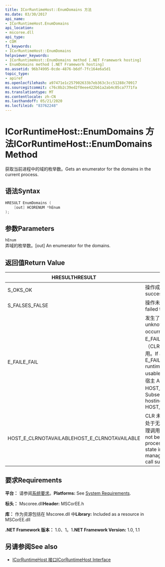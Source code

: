 ```yaml
---
title: ICorRuntimeHost::EnumDomains 方法
ms.date: 03/30/2017
api_name:
- ICorRuntimeHost.EnumDomains
api_location:
- mscoree.dll
api_type:
- COM
f1_keywords:
- ICorRuntimeHost::EnumDomains
helpviewer_keywords:
- ICorRuntimeHost::EnumDomains method [.NET Framework hosting]
- EnumDomains method [.NET Framework hosting]
ms.assetid: 96b74995-0cde-4876-b6df-7fc164e6a5d1
topic_type:
- apiref
ms.openlocfilehash: a97471e1c257902633b7eb363c3cc51288c70917
ms.sourcegitcommit: c76c8b2c39ed2f0eee422b61a2ab4c05ca7771fa
ms.translationtype: MT
ms.contentlocale: zh-CN
ms.lasthandoff: 05/21/2020
ms.locfileid: "83762248"
---
```

# <a name="icorruntimehostenumdomains-method"></a><span data-ttu-id="d65b1-102">ICorRuntimeHost::EnumDomains 方法</span><span class="sxs-lookup"><span data-stu-id="d65b1-102">ICorRuntimeHost::EnumDomains Method</span></span>
<span data-ttu-id="d65b1-103">获取当前进程中的域的枚举数。</span><span class="sxs-lookup"><span data-stu-id="d65b1-103">Gets an enumerator for the domains in the current process.</span></span>  
  
## <a name="syntax"></a><span data-ttu-id="d65b1-104">语法</span><span class="sxs-lookup"><span data-stu-id="d65b1-104">Syntax</span></span>  
  
```cpp  
HRESULT EnumDomains (  
    [out] HCORENUM *hEnum  
);  
```  
  
## <a name="parameters"></a><span data-ttu-id="d65b1-105">参数</span><span class="sxs-lookup"><span data-stu-id="d65b1-105">Parameters</span></span>  
 `hEnum`  
 <span data-ttu-id="d65b1-106">弄域的枚举数。</span><span class="sxs-lookup"><span data-stu-id="d65b1-106">[out] An enumerator for the domains.</span></span>  
  
## <a name="return-value"></a><span data-ttu-id="d65b1-107">返回值</span><span class="sxs-lookup"><span data-stu-id="d65b1-107">Return Value</span></span>  
  
|<span data-ttu-id="d65b1-108">HRESULT</span><span class="sxs-lookup"><span data-stu-id="d65b1-108">HRESULT</span></span>|<span data-ttu-id="d65b1-109">说明</span><span class="sxs-lookup"><span data-stu-id="d65b1-109">Description</span></span>|  
|-------------|-----------------|  
|<span data-ttu-id="d65b1-110">S_OK</span><span class="sxs-lookup"><span data-stu-id="d65b1-110">S_OK</span></span>|<span data-ttu-id="d65b1-111">操作成功。</span><span class="sxs-lookup"><span data-stu-id="d65b1-111">The operation was successful.</span></span>|  
|<span data-ttu-id="d65b1-112">S_FALSE</span><span class="sxs-lookup"><span data-stu-id="d65b1-112">S_FALSE</span></span>|<span data-ttu-id="d65b1-113">操作未能完成。</span><span class="sxs-lookup"><span data-stu-id="d65b1-113">The operation failed to complete.</span></span>|  
|<span data-ttu-id="d65b1-114">E_FAIL</span><span class="sxs-lookup"><span data-stu-id="d65b1-114">E_FAIL</span></span>|<span data-ttu-id="d65b1-115">发生了未知的灾难性故障。</span><span class="sxs-lookup"><span data-stu-id="d65b1-115">An unknown, catastrophic failure occurred.</span></span> <span data-ttu-id="d65b1-116">如果方法返回 E_FAIL，则公共语言运行时（CLR）在该过程中将不再可用。</span><span class="sxs-lookup"><span data-stu-id="d65b1-116">If a method returns E_FAIL, the common language runtime (CLR) is no longer usable in the process.</span></span> <span data-ttu-id="d65b1-117">对任何宿主 Api 的后续调用都会返回 HOST_E_CLRNOTAVAILABLE。</span><span class="sxs-lookup"><span data-stu-id="d65b1-117">Subsequent calls to any hosting APIs return HOST_E_CLRNOTAVAILABLE.</span></span>|  
|<span data-ttu-id="d65b1-118">HOST_E_CLRNOTAVAILABLE</span><span class="sxs-lookup"><span data-stu-id="d65b1-118">HOST_E_CLRNOTAVAILABLE</span></span>|<span data-ttu-id="d65b1-119">CLR 未加载到进程中，或 CLR 处于无法运行托管代码或成功处理调用的状态。</span><span class="sxs-lookup"><span data-stu-id="d65b1-119">The CLR has not been loaded into a process, or the CLR is in a state in which it cannot run managed code or process the call successfully.</span></span>|  
  
## <a name="requirements"></a><span data-ttu-id="d65b1-120">要求</span><span class="sxs-lookup"><span data-stu-id="d65b1-120">Requirements</span></span>  
 <span data-ttu-id="d65b1-121">**平台：** 请参阅[系统要求](../../get-started/system-requirements.md)。</span><span class="sxs-lookup"><span data-stu-id="d65b1-121">**Platforms:** See [System Requirements](../../get-started/system-requirements.md).</span></span>  
  
 <span data-ttu-id="d65b1-122">**标头：** Mscoree.dll</span><span class="sxs-lookup"><span data-stu-id="d65b1-122">**Header:** MSCorEE.h</span></span>  
  
 <span data-ttu-id="d65b1-123">**库：** 作为资源包括在 Mscoree.dll 中</span><span class="sxs-lookup"><span data-stu-id="d65b1-123">**Library:** Included as a resource in MSCorEE.dll</span></span>  
  
 <span data-ttu-id="d65b1-124">**.NET Framework 版本：** 1.0、1。1</span><span class="sxs-lookup"><span data-stu-id="d65b1-124">**.NET Framework Version:** 1.0, 1.1</span></span>  
  
## <a name="see-also"></a><span data-ttu-id="d65b1-125">另请参阅</span><span class="sxs-lookup"><span data-stu-id="d65b1-125">See also</span></span>

- [<span data-ttu-id="d65b1-126">ICorRuntimeHost 接口</span><span class="sxs-lookup"><span data-stu-id="d65b1-126">ICorRuntimeHost Interface</span></span>](icorruntimehost-interface.md)
